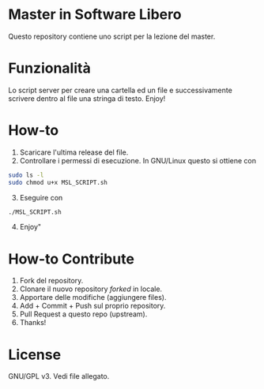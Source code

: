 # Master in Software Libero
Questo repository contiene uno script per la lezione del master.

# Funzionalità
Lo script server per creare una cartella ed un file e successivamente scrivere
dentro al file una stringa di testo. Enjoy!

# How-to
1. Scaricare l'ultima release del file.
2. Controllare i permessi di esecuzione. In GNU/Linux questo si ottiene con 
```bash
sudo ls -l
sudo chmod u+x MSL_SCRIPT.sh
```
3. Eseguire con 
```bash
./MSL_SCRIPT.sh
```
4. Enjoy"

# How-to Contribute
1. Fork del repository.
2. Clonare il nuovo repository *forked* in locale.
3. Apportare delle modifiche (aggiungere files).
4. Add + Commit + Push sul proprio repository.
5. Pull Request a questo repo (upstream).
6. Thanks!

# License
GNU/GPL v3. Vedi file allegato.
